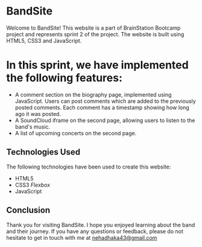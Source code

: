 # BandSite

Welcome to BandSite! This website is a part of BrainStation Bootcamp project and represents sprint 2 of the project. The website is built using HTML5, CSS3 and JavaScript.

# In this sprint, we have implemented the following features:

- A comment section on the biography page, implemented using JavaScript. Users can post comments which are added to the previously posted comments. Each comment has a timestamp showing how long ago it was posted.
- A SoundCloud iframe on the second page, allowing users to listen to the band's music.
- A list of upcoming concerts on the second page.


## Technologies Used
The following technologies have been used to create this website:

- HTML5
- CSS3 *Flexbox*
- JavaScript

## Conclusion
Thank you for visiting BandSite. I hope you enjoyed learning about the band and their journey. If you have any questions or feedback, please do not hesitate to get in touch with me at nehadhaka43@gmail.com
